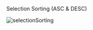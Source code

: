 Selection Sorting (ASC & DESC)

![selectionSorting](https://user-images.githubusercontent.com/82468072/139130421-7eb72481-b5fc-4d9b-8cd7-d806d553ceb1.png)
